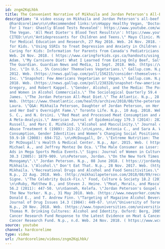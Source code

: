 ```yaml
---
id: zngm2KqLhbk
title: The Convenient Narrative of Mikhaila and Jordan Peterson's All-Beef Diet
description: "A video essay on Mikhaila and Jordan Peterson's all-beef diet.\nTwitter:
  @hardcorelime\n\n\nRecommended links:\n\nHappy Healthy Vegan, 'Doctor Ate Only Meat
  For 1 Year: Ghastly Blood Tests Revealed': https://www.youtube.com/watch?v=aQ6joer3raU\n\nMic
  The Vegan. 'All Meat Dieter's Blood Test Results\n': https://www.youtube.com/watch?v=uxC_76sUIf8\n\n\nWORKS
  CITED:\n\n\"Antidepressants for Children and Teens.\" Mayo Clinic. Mayo Foundation
  for Medical Education and Research, 27 May 2016. Web. 24 Nov. 2018. ( https://www.mayoclinic.org/diseases-conditions/teen-depression/in-depth/antidepressants/art-20047502)\n\nCaring
  for Kids. \"Using SSRIs to Treat Depression and Anxiety in Children and Youth.\"
  Caring for Kids: Information for Parents from Canada's Pediatricians. N.p., n.d.
  Web. 24 Nov. 2018. ( https://www.caringforkids.cps.ca/handouts/using_ssris_to_treat_depression_and_anxiety_in_children_and_youth)\n\nGabbatt,
  Adam. \"My Carnivore Diet: What I Learned from Eating Only Beef, Salt and Water.\"
  The Guardian. Guardian News and Media, 11 Sept. 2018. Web. (https://www.theguardian.com/food/2018/sep/10/my-carnivore-diet-jordan-peterson-beef)\n\nGallup,
  Inc. \"In U.S., 5% Consider Themselves Vegetarians.\" Gallup.com. N.p., 26 July
  2012. Web. (https://news.gallup.com/poll/156215/consider-themselves-vegetarians.aspx).\n\nGallup,
  Inc. \"Snapshot: Few Americans Vegetarian or Vegan.\" Gallup.com. N.p., 01 Aug.
  2018. Web. (https://news.gallup.com/poll/238328/snapshot-few-americans-vegetarian-vegan.aspx).\n\nHall,
  Gregory, and Robert Kappel. \"Gender, Alcohol, and the Media: The Portrayal of Men
  and Women in Alcohol Commercials.\" The Sociological Quarterly 59.4 (2018): 571-83.\n\nHamblin,
  James. \"The Jordan Peterson All-Meat Diet.\" The Atlantic. N.p., 28 Aug. 2018.
  Web. (https://www.theatlantic.com/health/archive/2018/08/the-peterson-family-meat-cleanse/567613/).\n\nHensley,
  Laura. \"Q&A: Mikhaila Peterson, Daughter of Jordan Peterson, on Her All-beef Diet
  and Her Dad's Overnight Fame.\" Toronto Life. N.p., 10 Aug. 2018. Web. (https://torontolife.com/city/life/qa-mikhaila-peterson-daughter-jordan-peterson-beef-diet-dads-overnight-fame/).\n\nLarsson,
  S. C., and N. Orsini. \"Red Meat and Processed Meat Consumption and All-Cause Mortality:
  A Meta-Analysis.\" American Journal of Epidemiology 179.3 (2014): 282-89. \n\nLemle,
  Russell, and Marc E. Mishkind. \"Alcohol and Masculinity.\" Journal of Substance
  Abuse Treatment 6 (1989): 213-22.\n\nLyons, Antonia C., and Sara A. Willott. \"Alcohol
  Consumption, Gender Identities and Women’s Changing Social Positions.\" Sex Roles
  59.9-10 (2008): 694-712. \n\nMcDougall, Dr. \"Extreme Nutrition: The Diet of Eskimos.\"
  Dr McDougall's Health & Medical Center. N.p., Apr. 2015. Web. ( https://www.drmcdougall.com/2015/04/30/extreme-nutrition-the-diet-of-eskimos/)\n\nMessner,
  Michael A., and Jeffrey Montez De Oca. \"The Male Consumer as Loser: Beer and Liquor
  Ads in Mega Sports Media Events.\" Signs: Journal of Women in Culture and Society
  30.3 (2005): 1879-909. \n\nPeterson, Jordan. \"On the New York Times and \"Enforced
  Monogamy\".\" Jordan Peterson. N.p., 08 June 2018. ( https://jordanbpeterson.com/media/on-the-new-york-times-and-enforced-monogamy/)\n\nPeterson,
  Mikhaila. \"Alcohol.\" Don't Eat That. N.p., 28 Nov. 2017. Web. (http://mikhailapeterson.com/2017/11/05/alcohol/).\n\nPeterson,
  Mikhaila. \"Recreational Drugs and Alcohol and Food Sensitivities.\" Don't Eat That.
  N.p., 22 Aug. 2018. Web. (http://mikhailapeterson.com/2018/08/09/recreational-drugs-and-alcohol-and-food-sensitivities/).\n\nRousseau,
  Signe. \"The Celebrity Quick-Fix.\" Food, Culture & Society 18.2 (2015): 265-87.
  \n\nRuby, Matthew B., and Steven J. Heine. \"Meat, Morals, and Masculinity.\" Appetite
  56.2 (2011): 447-50. \n\nSanneh, Kelefa. \"Jordan Peterson's Gospel of Masculinity.\"
  The New Yorker. N.p., 31 May 2018. Web. (https://www.newyorker.com/magazine/2018/03/05/jordan-petersons-gospel-of-masculinity).\n\nStrickland,
  Donald E., and T. Andrew Finn. \"Targeting of Magazine Alcohol Beverage Advertisements.\"
  Journal of Drug Issues 14.3 (1984): 449-67. \n\n\"University of Toronto.\" Top Universities.
  N.p., 20 Nov. 2018. Web. (https://www.topuniversities.com/universities/university-toronto).\n\nWilson,
  Thomas M. Drinking Cultures: Alcohol and Identity. Oxford: Berg, 2005. \n\n\"World
  Cancer Research Fund Response to the Latest Evidence on Meat & Cancer Risk.\" World
  Cancer Research Fund. N.p., n.d. Web. 24 Nov. 2018. ( https://www.wcrf.org/int/world-cancer-research-fund-response-latest-evidence-meat-and-cancer-risk)"
source: youtube
channel: hardcorelime
type: video
url: /hardcorelime/videos/zngm2KqLhbk/
---
```

